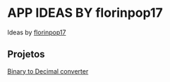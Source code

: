 <h1>APP IDEAS BY florinpop17</h1>

Ideas by [florinpop17](https://github.com/florinpop17/app-ideas)

<h2>Projetos</h2>

[Binary to Decimal converter](https://murilomcabral.github.io/app-ideas-desafios/beginner/bin2Dec/index)
